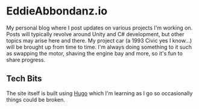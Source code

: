 EddieAbbondanz.io
=====

My personal blog where I post updates on various projects I'm working on. Posts will typically revolve around Unity and C# development, but other topics may arise here and there. My project car (a 1993 Civic yes I know...) will be brought up from time to time. I'm always doing something to it such as swapping the motor, shaving the engine bay and more, so it's fun to share progress.

Tech Bits
-----
The site itself is built using [Hugo](https://gohugo.io/) which I'm learning as I go so occasionally things could be broken.
